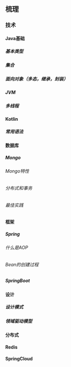 梳理
-----
### 技术
#### Java基础
##### 基本类型
##### 集合
##### 面向对象（多态，继承，封装）
##### JVM
##### 多线程
#### Kotlin
##### 常用语法
#### 数据库
##### Mongo
###### Mongo特性
###### 分布式和事务
###### 最佳实践
#### 框架
##### Spring
###### 什么是AOP
###### Bean的创建过程
##### SpringBoot
#### 设计
##### 设计模式
##### 领域驱动模型
#### 分布式
#### Redis
#### SpringCloud
